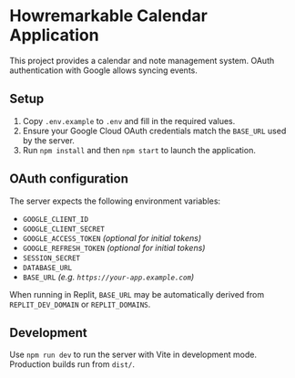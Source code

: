 # Howremarkable Calendar Application

This project provides a calendar and note management system. OAuth authentication with Google allows syncing events.

## Setup

1. Copy `.env.example` to `.env` and fill in the required values.
2. Ensure your Google Cloud OAuth credentials match the `BASE_URL` used by the server.
3. Run `npm install` and then `npm start` to launch the application.

## OAuth configuration

The server expects the following environment variables:
- `GOOGLE_CLIENT_ID`
- `GOOGLE_CLIENT_SECRET`
- `GOOGLE_ACCESS_TOKEN` *(optional for initial tokens)*
- `GOOGLE_REFRESH_TOKEN` *(optional for initial tokens)*
- `SESSION_SECRET`
- `DATABASE_URL`
- `BASE_URL` *(e.g. `https://your-app.example.com`)*

When running in Replit, `BASE_URL` may be automatically derived from `REPLIT_DEV_DOMAIN` or `REPLIT_DOMAINS`.

## Development

Use `npm run dev` to run the server with Vite in development mode. Production
builds run from `dist/`.
